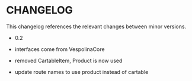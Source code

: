 CHANGELOG
=========

This changelog references the relevant changes between minor versions.

* 0.2

 * interfaces come from VespolinaCore
 * removed CartableItem, Product is now used
 * update route names to use product instead of cartable